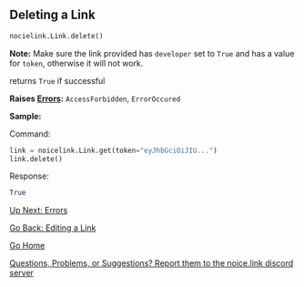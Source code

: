 ## Deleting a Link

```py
nocielink.Link.delete()
```

**Note:** Make sure the link provided has `developer` set to `True` and has a value for `token`, otherwise it will not work. 

returns `True` if successful

**Raises [Errors](https://johnjiromanji.github.io/errors):** `AccessForbidden`, `ErrorOccured`

**Sample:**

Command:
```py
link = noicelink.Link.get(token="eyJhbGciOiJIU...") 
link.delete()
```
Response:
```py
True
```

[Up Next: Errors](https://johnjiromanji.github.io/noicelink/errors)

[Go Back: Editing a Link](https://johnjiromanji.github.io/noicelink/edit)

[Go Home](https://johnjiromanji.github.io/noicelink)

[Questions, Problems, or Suggestions? Report them to the noice.link discord server](https://discord.com/invite/879kJMUgGP)
